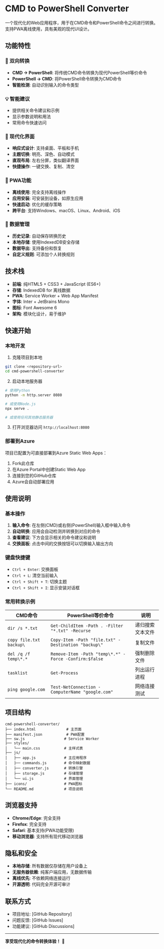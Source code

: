 # CMD to PowerShell Converter

一个现代化的Web应用程序，用于在CMD命令和PowerShell命令之间进行转换。支持PWA离线使用，具有美观的现代UI设计。

## 功能特性

### 🔄 双向转换
- **CMD → PowerShell**: 将传统CMD命令转换为现代PowerShell等价命令
- **PowerShell → CMD**: 将PowerShell命令转换为CMD命令
- **智能检测**: 自动识别输入的命令类型

### 💡 智能建议
- 提供相关命令建议和示例
- 显示参数说明和用法
- 常用命令快速访问

### 📱 现代化界面
- **响应式设计**: 支持桌面、平板和手机
- **主题切换**: 明亮、深色、自动模式
- **直观布局**: 左右分屏，类似翻译界面
- **快捷操作**: 一键交换、复制、清空

### 🔧 PWA功能
- **离线使用**: 完全支持离线操作
- **应用安装**: 可安装到设备，如原生应用
- **快速启动**: 优化的缓存策略
- **跨平台**: 支持Windows、macOS、Linux、Android、iOS

### 💾 数据管理
- **历史记录**: 自动保存转换历史
- **本地存储**: 使用IndexedDB安全存储
- **数据导出**: 支持备份和恢复
- **自定义规则**: 可添加个人转换规则

## 技术栈

- **前端**: 纯HTML5 + CSS3 + JavaScript (ES6+)
- **存储**: IndexedDB for 离线数据
- **PWA**: Service Worker + Web App Manifest
- **字体**: Inter + JetBrains Mono
- **图标**: Font Awesome 6
- **架构**: 模块化设计，易于维护

## 快速开始

### 本地开发

1. 克隆项目到本地
```bash
git clone <repository-url>
cd cmd-powershell-converter
```

2. 启动本地服务器
```bash
# 使用Python
python -m http.server 8080

# 或使用Node.js
npx serve .

# 或使用任何其他静态服务器
```

3. 打开浏览器访问 `http://localhost:8080`

### 部署到Azure

项目已配置为可直接部署到Azure Static Web Apps：

1. Fork此仓库
2. 在Azure Portal中创建Static Web App
3. 连接到您的GitHub仓库
4. Azure会自动部署应用

## 使用说明

### 基本操作

1. **输入命令**: 在左侧(CMD)或右侧(PowerShell)输入框中输入命令
2. **自动转换**: 应用会自动检测并转换到对应的命令
3. **查看建议**: 下方会显示相关的命令建议和说明
4. **交换面板**: 点击中间的交换按钮可以切换输入输出方向

### 键盘快捷键

- `Ctrl + Enter`: 交换面板
- `Ctrl + L`: 清空当前输入
- `Ctrl + Shift + T`: 切换主题
- `Ctrl + Shift + I`: 显示安装对话框

### 常用转换示例

| CMD命令 | PowerShell等价命令 | 说明 |
|---------|-------------------|------|
| `dir /s *.txt` | `Get-ChildItem -Path . -Filter "*.txt" -Recurse` | 递归搜索文本文件 |
| `copy file.txt backup\` | `Copy-Item -Path "file.txt" -Destination "backup\"` | 复制文件 |
| `del /q /f temp\*.*` | `Remove-Item -Path "temp\*.*" -Force -Confirm:$false` | 强制删除文件 |
| `tasklist` | `Get-Process` | 列出运行进程 |
| `ping google.com` | `Test-NetConnection -ComputerName "google.com"` | 网络连接测试 |

## 项目结构

```
cmd-powershell-converter/
├── index.html              # 主页面
├── manifest.json           # PWA配置
├── sw.js                  # Service Worker
├── styles/
│   └── main.css           # 主样式表
├── js/
│   ├── app.js             # 主应用程序
│   ├── commands.js        # 命令映射数据
│   ├── converter.js       # 转换引擎
│   ├── storage.js         # 存储管理
│   └── ui.js              # 界面管理
├── icons/                 # PWA图标
└── README.md              # 项目说明
```

## 浏览器支持

- **Chrome/Edge**: 完全支持
- **Firefox**: 完全支持  
- **Safari**: 基本支持(PWA功能受限)
- **移动浏览器**: 支持所有现代移动浏览器

## 隐私和安全

- **本地存储**: 所有数据仅存储在用户设备上
- **无服务器依赖**: 纯客户端应用，无数据传输
- **离线优先**: 不依赖网络连接运行
- **开源透明**: 代码完全开源可审计

## 联系方式

- 项目地址: [GitHub Repository]
- 问题反馈: [GitHub Issues]
- 功能建议: [GitHub Discussions]

---


**享受现代化的命令转换体验！** 🚀
